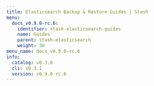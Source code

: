 ```yaml
---
title: Elasticsearch Backup & Restore Guides | Stash
menu:
  docs_v0.9.0-rc.6:
    identifier: stash-elasticsearch-guides
    name: Guides
    parent: stash-elasticsearch
    weight: 30
menu_name: docs_v0.9.0-rc.6
info:
  catalog: v0.3.0
  cli: v0.3.1
  version: v0.9.0-rc.6
---
```


